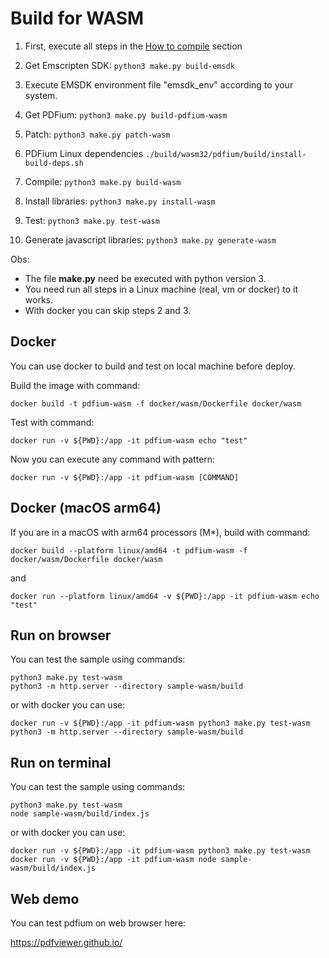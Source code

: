 # Build for WASM

1. First, execute all steps in the [How to compile](https://github.com/paulocoutinhox/pdfium-lib/tree/master?tab=readme-ov-file#how-to-compile) section

2. Get Emscripten SDK:
```python3 make.py build-emsdk```

3. Execute EMSDK environment file "emsdk_env" according to your system.

4. Get PDFium:
```python3 make.py build-pdfium-wasm```

5. Patch:
```python3 make.py patch-wasm```

6. PDFium Linux dependencies
```./build/wasm32/pdfium/build/install-build-deps.sh```

7. Compile:
```python3 make.py build-wasm```

8. Install libraries:
```python3 make.py install-wasm```

9. Test:
```python3 make.py test-wasm```

10. Generate javascript libraries:
```python3 make.py generate-wasm```

Obs:
- The file **make.py** need be executed with python version 3.
- You need run all steps in a Linux machine (real, vm or docker) to it works.
- With docker you can skip steps 2 and 3.


## Docker

You can use docker to build and test on local machine before deploy.

Build the image with command:

```docker build -t pdfium-wasm -f docker/wasm/Dockerfile docker/wasm```

Test with command:

```docker run -v ${PWD}:/app -it pdfium-wasm echo "test"```

Now you can execute any command with pattern:

```docker run -v ${PWD}:/app -it pdfium-wasm [COMMAND]```

## Docker (macOS arm64)

If you are in a macOS with arm64 processors (M*), build with command:

```docker build --platform linux/amd64 -t pdfium-wasm -f docker/wasm/Dockerfile docker/wasm```

and

```docker run --platform linux/amd64 -v ${PWD}:/app -it pdfium-wasm echo "test"```

## Run on browser

You can test the sample using commands:

```
python3 make.py test-wasm
python3 -m http.server --directory sample-wasm/build
```

or with docker you can use:

```
docker run -v ${PWD}:/app -it pdfium-wasm python3 make.py test-wasm
python3 -m http.server --directory sample-wasm/build
```

## Run on terminal

You can test the sample using commands:

```
python3 make.py test-wasm
node sample-wasm/build/index.js
```

or with docker you can use:

```
docker run -v ${PWD}:/app -it pdfium-wasm python3 make.py test-wasm
docker run -v ${PWD}:/app -it pdfium-wasm node sample-wasm/build/index.js
```

## Web demo

You can test pdfium on web browser here:

https://pdfviewer.github.io/
